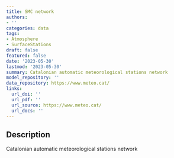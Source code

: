 ```yaml
---
title: SMC network
authors:
- ''
categories: data
tags:
- Atmosphere
- SurfaceStations
draft: false
featured: false
date: '2023-05-30'
lastmod: '2023-05-30'
summary: Catalonian automatic meteorological stations network
model_repository: ''
data_repository: https://www.meteo.cat/
links:
  url_doi: ''
  url_pdf: ''
  url_source: https://www.meteo.cat/
  url_docs: ''
---
```


## Description

Catalonian automatic meteorological stations network

